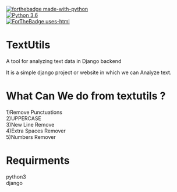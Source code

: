 [![forthebadge made-with-python](http://ForTheBadge.com/images/badges/made-with-python.svg)](https://www.python.org/)                 
[![Python 3.6](https://img.shields.io/badge/python-3.6-blue.svg)](https://www.python.org/downloads/release/python-360/)  
[![ForTheBadge uses-html](http://ForTheBadge.com/images/badges/uses-html.svg)](http://ForTheBadge.com)


# TextUtils
A tool for analyzing text data in Django backend

It is a simple django project or website in which we can Analyze text.

<h1>What Can We do from textutils ?</h1>
1)Remove Punctuations<br>
2)UPPERCASE<br>
3)New Line Remove<br>
4)Extra Spaces Remover<br>
5)Numbers Remover

<h1>Requirments</h1>
python3<br>
django<br>
